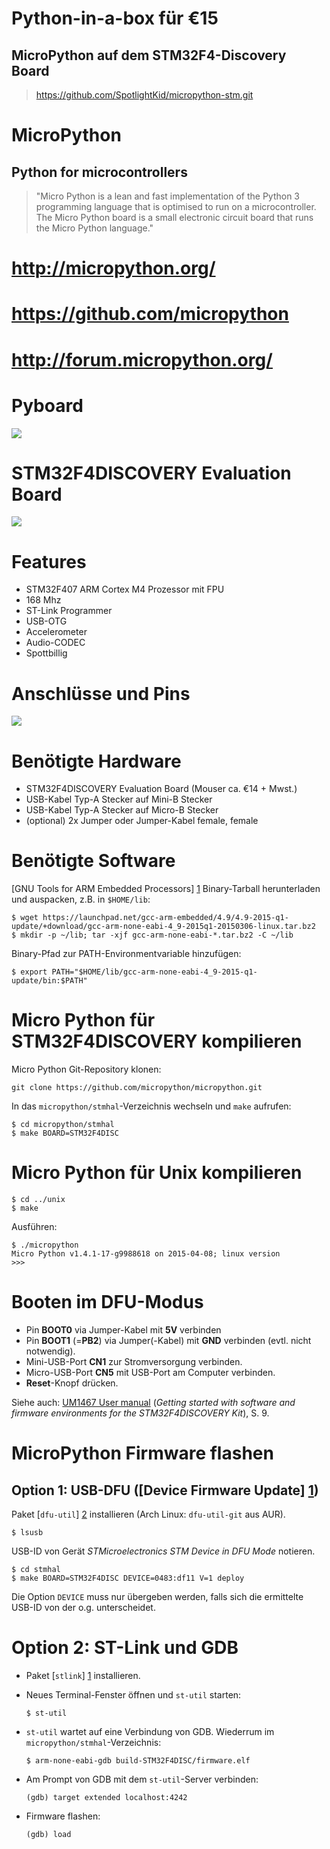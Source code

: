 
# Python-in-a-box für €15
## MicroPython auf dem STM32F4-Discovery Board

> https://github.com/SpotlightKid/micropython-stm.git

# MicroPython

## Python for microcontrollers

> "Micro Python is a lean and fast implementation of the Python 3 programming language that is optimised to run on a microcontroller. The Micro Python board is a small electronic circuit board that runs the Micro Python language."

# http://micropython.org/

# https://github.com/micropython

# http://forum.micropython.org/

# Pyboard

<img src="PYBv1_0-B-no.jpg" />

# STM32F4DISCOVERY Evaluation Board

<img src="stm32f4_discovery.jpg" />

# Features

* STM32F407 ARM Cortex M4 Prozessor mit FPU
* 168 Mhz
* ST-Link Programmer
* USB-OTG
* Accelerometer
* Audio-CODEC
* Spottbillig

# Anschlüsse und Pins

<img src="STM32F4DISCOVERY_overview.jpg" />

# Benötigte Hardware

* STM32F4DISCOVERY Evaluation Board (Mouser ca. €14 + Mwst.)
* USB-Kabel Typ-A Stecker auf Mini-B Stecker
* USB-Kabel Typ-A Stecker auf Micro-B Stecker
* (optional) 2x Jumper oder Jumper-Kabel female, female

# Benötigte Software

[GNU Tools for ARM Embedded Processors] [1] Binary-Tarball herunterladen und auspacken, z.B. in `$HOME/lib`:

```
$ wget https://launchpad.net/gcc-arm-embedded/4.9/4.9-2015-q1-update/+download/gcc-arm-none-eabi-4_9-2015q1-20150306-linux.tar.bz2
$ mkdir -p ~/lib; tar -xjf gcc-arm-none-eabi-*.tar.bz2 -C ~/lib
```

Binary-Pfad zur PATH-Environmentvariable hinzufügen:

```
$ export PATH="$HOME/lib/gcc-arm-none-eabi-4_9-2015-q1-update/bin:$PATH"
```

[1]: https://launchpad.net/gcc-arm-embedded

# Micro Python für STM32F4DISCOVERY kompilieren

Micro Python Git-Repository klonen:

```
git clone https://github.com/micropython/micropython.git
```

In das `micropython/stmhal`-Verzeichnis wechseln und `make` aufrufen:

```
$ cd micropython/stmhal
$ make BOARD=STM32F4DISC
```


# Micro Python für Unix kompilieren

```
$ cd ../unix
$ make
```

Ausführen:

``` 
$ ./micropython
Micro Python v1.4.1-17-g9988618 on 2015-04-08; linux version
>>> 
```


# Booten im DFU-Modus

* Pin **BOOT0** via Jumper-Kabel mit **5V** verbinden
* Pin **BOOT1** (=**PB2**) via Jumper(-Kabel) mit **GND** verbinden (evtl. nicht notwendig).
* Mini-USB-Port **CN1** zur Stromversorgung verbinden.
* Micro-USB-Port **CN5** mit USB-Port am Computer verbinden.
* **Reset**-Knopf drücken.

Siehe auch: [UM1467 User manual](http://www.st.com/st-web-ui/static/active/en/resource/technical/document/user_manual/DM00037368.pdf) (*Getting started with software and firmware environments for the STM32F4DISCOVERY Kit*), S. 9.

# MicroPython Firmware flashen

## Option 1: USB-DFU ([Device Firmware Update] [1])

Paket [`dfu-util`] [2] installieren (Arch Linux: `dfu-util-git` aus AUR).

```
$ lsusb
```

USB-ID von Gerät *STMicroelectronics STM Device in DFU Mode* notieren.

```
$ cd stmhal
$ make BOARD=STM32F4DISC DEVICE=0483:df11 V=1 deploy
```

Die Option `DEVICE` muss nur übergeben werden, falls sich die ermittelte USB-ID von der o.g. unterscheidet.

[1]: https://en.wikipedia.org/wiki/Device_Firmware_Update
[2]: http://wiki.openmoko.org/wiki/Dfu-util

# Option 2: ST-Link und GDB

* Paket [`stlink`] [1] installieren.
* Neues Terminal-Fenster öffnen und `st-util` starten:

      $ st-util

* `st-util` wartet auf eine Verbindung von GDB. Wiederrum im `micropython/stmhal`-Verzeichnis:

      $ arm-none-eabi-gdb build-STM32F4DISC/firmware.elf

* Am Prompt von GDB mit dem `st-util`-Server verbinden:

      (gdb) target extended localhost:4242

* Firmware flashen:

      (gdb) load


[1]: https://github.com/texane/stlink
